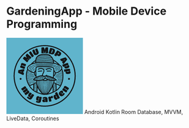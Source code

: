 # GardeningApp - Mobile Device Programming
![alt text](https://raw.githubusercontent.com/pjconnect/MDP-GardeningApp/main/app/src/main/res/drawable/logo.png)
Android Kotlin Room Database, MVVM, LiveData, Coroutines 


